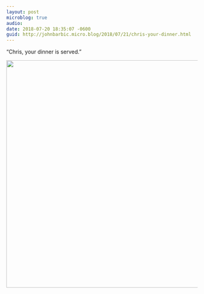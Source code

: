 ```yaml
---
layout: post
microblog: true
audio: 
date: 2018-07-20 18:35:07 -0600
guid: http://johnbarbic.micro.blog/2018/07/21/chris-your-dinner.html
---
```

“Chris, your dinner is served.”

<img src="http://www.barbic.com/uploads/2018/6af9704e47.jpg" width="600" height="599" />
